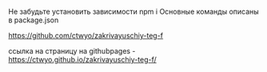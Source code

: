 Не забудьте установить зависимости npm i
Основные команды описаны в package.json

https://github.com/ctwyo/zakrivayuschiy-teg-f

ссылка на страницу на githubpages - https://ctwyo.github.io/zakrivayuschiy-teg-f/
